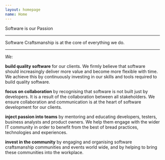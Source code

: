 ```yaml
---
layout: homepage
name: Home
---
```


Software is our Passion
- - -
Software Craftsmanship is at the core of everything we do.

- - -

*We:*

**build quality software** for our clients. We firmly believe that software should increasingly deliver more value and become more flexible with time. We achieve this by continuously investing in our skills and tools required to build quality software.

**focus on collaboration** by recognising that software is not built just by developers. It is a result of the collaboration between all stakeholders. We ensure collaboration and communication is at the heart of software development for our clients.

**inject passion into teams** by mentoring and educating developers, testers, business analysts and product owners. We help them engage with the wider IT community in order to benefit from the best of bread practices, technologies and experiences.

**invest in the community** by engaging and organising software craftsmanship communities and events world wide, and by helping to bring these communities into the workplace.



